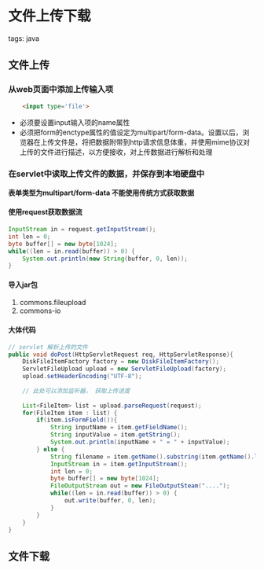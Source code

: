﻿# 文件上传下载
tags: java
## 文件上传
### 从web页面中添加上传输入项
```html
    <input type='file'>
```
* 必须要设置input输入项的name属性
* 必须把form的enctype属性的值设定为multipart/form-data。设置以后，浏览器在上传文件是，将把数据附带到http请求信息体重，并使用mime协议对上传的文件进行描述，以方便接收，对上传数据进行解析和处理

### 在servlet中读取上传文件的数据，并保存到本地硬盘中

**表单类型为multipart/form-data 不能使用传统方式获取数据**
#### 使用request获取数据流
```java
InputStream in = request.getInputStream();
int len = 0;
byte buffer[] = new byte[1024];
while((len = in.read(buffer)) > 0) {
    System.out.println(new String(buffer, 0, len));
}
```
#### 导入jar包
1. commons.fileupload
2. commons-io

#### 大体代码
```java
// servlet 解析上传的文件
public void doPost(HttpServletRequest req, HttpServletResponse){
    DiskFileItemFactory factory = new DiskFileItemFactory();
    ServletFileUpload upload = new ServletFileUpload(factory);
    upload.setHeaderEncoding("UTF-8");
    
    // 此处可以添加监听器， 获取上传进度
    
    List<FileItem> list = upload.parseRequest(request);
    for(FileItem item : list) {
        if(item.isFormField()){
            String inputName = item.getFieldName();
            String inputValue = item.getString();
            System.out.println(inputName + " = " + inputValue);
        } else {
            String filename = item.getName().substring(item.getName().lastIndexOf("\\") + 1);
            InputStream in = item.getInputStream();
            int len = 0;
            byte buffer[] = new byte[1024];
            FileOutputStream out = new FileOutputSteam("....");
            while((len = in.read(buffer)) > 0) {
                out.write(buffer, 0, len);
            }
        }
    }
}
```
## 文件下载